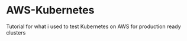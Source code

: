# AWS-Kubernetes


Tutorial for what i used to test Kubernetes on AWS for production ready clusters
